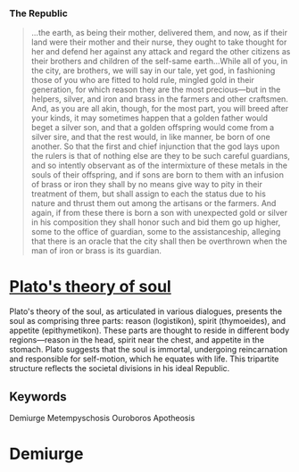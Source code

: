 ### The Republic
> ...the earth, as being their mother, delivered them, and now, as if their land were their mother and their nurse, they ought to take thought for her and defend her against any attack and regard the other citizens as their brothers and children of the self-same earth...While all of you, in the city, are brothers, we will say in our tale, yet god, in fashioning those of you who are fitted to hold rule, mingled gold in their generation, for which reason they are the most precious—but in the helpers, silver, and iron and brass in the farmers and other craftsmen. And, as you are all akin, though, for the most part, you will breed after your kinds, it may sometimes happen that a golden father would beget a silver son, and that a golden offspring would come from a silver sire, and that the rest would, in like manner, be born of one another. So that the first and chief injunction that the god lays upon the rulers is that of nothing else are they to be such careful guardians, and so intently observant as of the intermixture of these metals in the souls of their offspring, and if sons are born to them with an infusion of brass or iron they shall by no means give way to pity in their treatment of them, but shall assign to each the status due to his nature and thrust them out among the artisans or the farmers. And again, if from these there is born a son with unexpected gold or silver in his composition they shall honor such and bid them go up higher, some to the office of guardian, some to the assistanceship, alleging that there is an oracle that the city shall then be overthrown when the man of iron or brass is its guardian.

# [Plato's theory of soul](https://en.wikipedia.org/wiki/Plato%27s_theory_of_soul)
Plato's theory of the soul, as articulated in various dialogues, presents the soul as comprising three parts: reason (logistikon), spirit (thymoeides), and appetite (epithymetikon). These parts are thought to reside in different body regions—reason in the head, spirit near the chest, and appetite in the stomach. Plato suggests that the soul is immortal, undergoing reincarnation and responsible for self-motion, which he equates with life. This tripartite structure reflects the societal divisions in his ideal Republic.

## Keywords
Demiurge
Metempyschosis
Ouroboros
Apotheosis

# Demiurge
